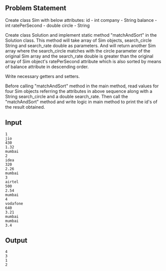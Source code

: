 ## Problem Statement

Create class Sim with below attributes:
id - int
company - String
balance - int
ratePerSecond - double
circle - String

Create class Solution and implement static method "matchAndSort" in the Solution class.
This method will take array of Sim objects, search_circle String and search_rate double as parameters.
And will return another Sim array where the search_circle matches with the circle parameter of the original Sim array and the search_rate double is greater than the original array of Sim object's ratePerSecond attribute which is also sorted by means of balance attribute in descending order.

Write necessary getters and setters.

Before calling "matchAndSort" method in the main method, read values for four Sim objects referring the attributes in above sequence along with a String search_circle and a double search_rate.
Then call the "matchAndSort" method and write logic in main method to print the id's of the result obtained.

## Input

    1
    jio
    430
    1.32
    mumbai
    2
    idea
    320
    2.26
    mumbai
    3
    airtel
    500
    2.54
    mumbai
    4
    vodafone
    640
    3.21
    mumbai
    mumbai
    3.4

## Output

    4
    3
    1
    2
